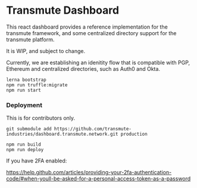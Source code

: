 # Transmute Dashboard

This react dashboard provides a reference implementation for the transmute framework, and some centralized directory support for the transmute platform.

It is WIP, and subject to change.

Currently, we are establishing an idenitity flow that is compatible with PGP, Ethereum and centralized directories, such as Auth0 and Okta.


```
lerna bootstrap
npm run truffle:migrate
npm run start
```

### Deployment

This is for contributors only.

`git submodule add https://github.com/transmute-industries/dashboard.transmute.network.git production`

```
npm run build
npm run deploy
```

If you have 2FA enabled: 

https://help.github.com/articles/providing-your-2fa-authentication-code/#when-youll-be-asked-for-a-personal-access-token-as-a-password